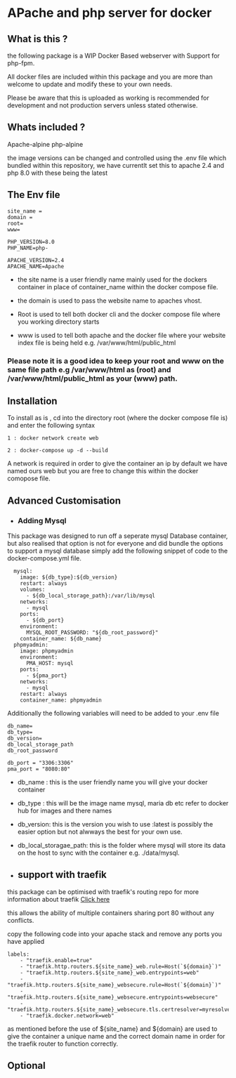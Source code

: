 # APache and php server for docker


## What is this ?

the following package is a WIP Docker Based webserver with Support for php-fpm.

All docker files are included within this package and you are more than welcome to update and modify these to your own needs.

Please be aware that this is uploaded as working is recommended for development and not production servers unless stated otherwise.

## Whats included ? 

Apache-alpine
php-alpine

the image versions can be changed and controlled using the .env file which bundled within this repository, we have currentlt set this to apache 2.4 and php 8.0 with these being the latest

## The Env file

```
site_name =
domain = 
root= 
www= 

PHP_VERSION=8.0
PHP_NAME=php-

APACHE_VERSION=2.4
APACHE_NAME=Apache

```
* the site name is a user friendly name mainly used for the dockers container  in place of container_name within the docker compose file.

* the domain is used to pass the website name to apaches vhost.

* Root is used to tell both docker cli and the docker compose file where you working directory starts

* www is used to tell both apache and the docker file where your website index file is being held e.g. /var/www/html/public_html

### Please note it is a good idea to keep your root and www on the same file path e.g /var/www/html as (root) and /var/www/html/public_html as your (www) path.


## Installation

To install as is , cd into the  directory root (where the docker compose file is) and enter the following syntax

``` 
1 : docker network create web

2 : docker-compose up -d --build

```

A network is required in order to give the container an ip by default we have named ours web but you are free to change this within the docker comopose file.

## Advanced Customisation

* ### Adding Mysql
This package was designed to run off a seperate mysql Database container, but also realised that option is not for everyone and did bundle the options to support a mysql database simply add the following snippet of code to the docker-compose.yml file.

```
  mysql:
    image: ${db_type}:${db_version}
    restart: always
    volumes:
      - ${db_local_storage_path}:/var/lib/mysql
    networks:
      - mysql
    ports:
      - ${db_port}
    environment:
      MYSQL_ROOT_PASSWORD: "${db_root_password}"
    container_name: ${db_name}
  phpmyadmin:
    image: phpmyadmin
    environment:
      PMA_HOST: mysql
    ports:
      - ${pma_port}
    networks:
      - mysql
    restart: always
    container_name: phpmyadmin
```

Additionally the  following variables will need to be added to your .env file

```
db_name=
db_type=
db_version=
db_local_storage_path
db_root_password

db_port = "3306:3306"
pma_port = "8080:80"
```

* db_name : this is the user friendly name you will give your docker container
* db_type : this will be the image name mysql, maria db etc refer to docker hub for images and there names 
* db_version: this is the version you wish to use :latest is possibly the easier option but not alwways the best for your own use.
* db_local_storagae_path: this is the folder where mysql will store its data on the host to sync with the container e.g. ./data/mysql.

* ## support with traefik

this package can be optimised with traefik's routing repo for more information about traefik <a href='http://traefik.io' target="_new">Click here</a>

this allows the ability of multiple containers sharing port 80 without any conflicts.

copy the following code into your apache stack and remove any ports you have applied

```
labels:
    - "traefik.enable=true"
    - "traefik.http.routers.${site_name}_web.rule=Host(`${domain}`)"
    - "traefik.http.routers.${site_name}_web.entrypoints=web"
    - "traefik.http.routers.${site_name}_websecure.rule=Host(`${domain}`)"
    - "traefik.http.routers.${site_name}_websecure.entrypoints=websecure"
    - "traefik.http.routers.${site_name}_websecure.tls.certresolver=myresolver"
    - "traefik.docker.network=web"
```
as mentioned before the use of ${site_name} and ${domain} are used to give the container a unique name and the correct domain name in order for the  traefik router to function correctly.

## Optional 
```

```